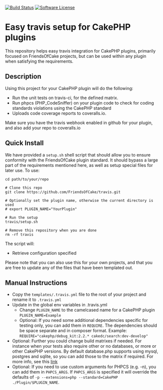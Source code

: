 [![Build Status](https://travis-ci.org/FriendsOfCake/travis.png?branch=master)](https://travis-ci.org/FriendsOfCake/travis)
[![Software License](https://img.shields.io/badge/license-MIT-brightgreen.svg?style=flat-square)](LICENSE.txt)

# Easy travis setup for CakePHP plugins

This repository helps easy travis integration for CakePHP plugins, primarily focused on FriendsOfCake projects, but can be used within any plugin when satisfying the requirements.

## Description

Using this project for your CakePHP plugin will do the following:

 - Run the unit tests on travis-ci, for the defined matrix.
 - Run phpcs (PHP_CodeSniffer) on your plugin code to check for coding standards violations using the CakePHP standard
 - Uploads code coverage reports to coveralls.io.

Make sure you have the travis webhook enabled in github for your plugin, and also add your repo to coveralls.io

## Quick Install

We have provided a `setup.sh` shell script that should allow you to ensure conformity with the FriendsOfCake plugin standard. It should bypass a large part of the requirements mentioned here, as well as setup special files for later use. To use:

	cd path/to/your/repo

	# Clone this repo
	git clone https://github.com/FriendsOfCake/travis.git

	# Optionally set the plugin name, otherwise the current directory is used
	# export PLUGIN_NAME="YourPlugin"

	# Run the setup
	travis/setup.sh

	# Remove this repository when you are done
	rm -rf travis

The script will:

- Retrieve configuration specified

Please note that you can also use this for your own projects, and that you are free to update any of the files that have been templated out.

## Manual Instructions

- Copy the `templates/.travis.yml` file to the root of your project and rename it to `.travis.yml`
- Update in the global env variables in .travis.yml
  - Change `PLUGIN_NAME` to the camelcased name for a CakePHP plugin `PLUGIN_NAME=Example`
  - Optional: If you need some additional dependencies specific for testing only, you can add them in `REQUIRE`. The dependencies should be space separate and in composer format. Example: `REQUIRE="cakephp/debug_kit:2.2.* cakedc/search:dev-develop"`
- Optional: Further you could change build matrixes if needed. For instance when your tests also require other or no databases, or more or other CakePHP versions. By default database.php supports using mysql, postgres and sqlite, so you can add those to the matrix if required. For more info, see this [link](http://about.travis-ci.org/docs/user/languages/php/)
- Optional: If you need to use custom arguments for PHPCS (e.g. -n), you can add them in `PHPCS_ARGS`. If `PHPCS_ARGS` is specified it will override the defaults of `-p --extensions=php --standard=CakePHP ./Plugin/$PLUGIN_NAME`.
